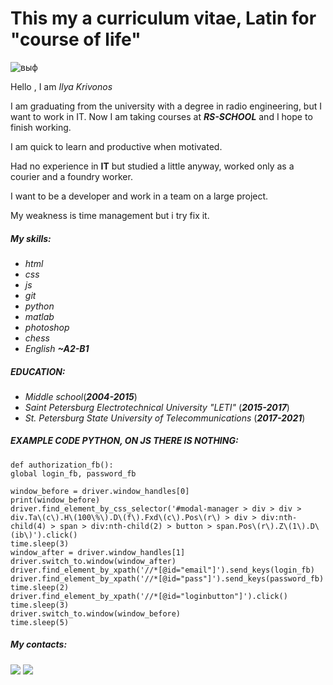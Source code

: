 # This my a curriculum vitae, Latin for "course of life"

![выф](https://i.ibb.co/7bJLTCX/pngtree-an-orange-cat-with-squinting-eyes-png-image-2664925-removebg-preview.png)

Hello , I am _Ilya Krivonos_<br>

I am graduating from the university with a degree in radio engineering,
but I want to work in IT.
Now I am taking courses at ***RS-SCHOOL*** and I hope to finish working.

I am quick to learn and productive when motivated.

Had no experience in **IT** but studied a little anyway,
worked only as a courier and a foundry worker.
 
I want to be a developer and work in a team on a large project.

My weakness is time management but i try fix it. 

##### My skills: 
- _html_
- _css_
- _js_ 
- _git_ 
- _python_ 
- _matlab_ 
- _photoshop_
- _chess_
- _English_ ***~A2-B1***

##### EDUCATION: 
- _Middle school_(___2004-2015___)
- _Saint Petersburg Electrotechnical University "LETI"_ (___2015-2017___)
- _St. Petersburg State University of Telecommunications_ (___2017-2021___)

##### EXAMPLE CODE PYTHON, ON JS THERE IS NOTHING:

    def authorization_fb():
    global login_fb, password_fb

    window_before = driver.window_handles[0]
    print(window_before)
    driver.find_element_by_css_selector('#modal-manager > div > div > div.Ta\(c\).H\(100\%\).D\(f\).Fxd\(c\).Pos\(r\) > div > div:nth-child(4) > span > div:nth-child(2) > button > span.Pos\(r\).Z\(1\).D\(ib\)').click()
    time.sleep(3)
    window_after = driver.window_handles[1]
    driver.switch_to.window(window_after)
    driver.find_element_by_xpath('//*[@id="email"]').send_keys(login_fb)
    driver.find_element_by_xpath('//*[@id="pass"]').send_keys(password_fb)
    time.sleep(2)
    driver.find_element_by_xpath('//*[@id="loginbutton"]').click()
    time.sleep(3)
    driver.switch_to.window(window_before)
    time.sleep(5)

##### My contacts:<br>
[![](https://img.icons8.com/doodle/48/000000/instagram-new.png)](https://www.instagram.com/elr1v/)
[![](https://img.icons8.com/doodle/48/000000/telegram-app.png)](https://t.me/elr1v)


